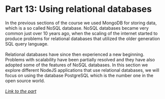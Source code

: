 <h1>
    Part 13: Using relational databases
</h1>

<p>
    In the previous sections of the course we used MongoDB for storing data, which is a so called NoSQL database. NoSQL databases became very common just over 10 years ago, when the scaling of the internet started to produce problems for relational databases that utilized the older generation SQL query language.<br><br>
    Relational databases have since then experienced a new beginning. Problems with scalability have been partially resolved and they have also adopted some of the features of NoSQL databases. In this section we explore different NodeJS applications that use relational databases, we will focus on using the database PostgreSQL which is the number one in the open source world.<br><br>
    <i>
        <a href="https://fullstackopen.com/en/part13">
            Link to the part
        </a>
    </i>
</p>
